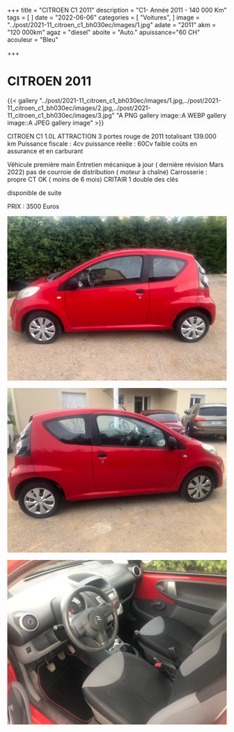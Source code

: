 +++
title = "CITROEN C1 2011"
description = "C1- Année 2011 - 140 000 Km"
tags = [
]
date = "2022-06-06"
categories = [
    "Voitures",
]
image = "../post/2021-11_citroen_c1_bh030ec/images/1.jpg"
adate = "2011"
akm = "120 000km"
agaz = "diesel"
aboite = "Auto."
apuissance="60 CH"
acouleur = "Bleu"

+++

# CITROEN  2011

{{< gallery "../post/2021-11_citroen_c1_bh030ec/images/1.jpg,../post/2021-11_citroen_c1_bh030ec/images/2.jpg,../post/2021-11_citroen_c1_bh030ec/images/3.jpg" "A PNG gallery image::A WEBP gallery image::A JPEG gallery image" >}}


CITROEN C1 1.0L ATTRACTION 3 portes rouge de 2011 totalisant 139.000 km
Puissance fiscale : 4cv
puissance réelle : 60Cv
faible coûts en assurance et en carburant

Véhicule première main
Entretien mécanique à jour ( dernière révision Mars 2022)
pas de courroie de distribution ( moteur à chaîne)
Carrosserie : propre
CT OK ( moins de 6 mois)
CRITAIR 1
double des clés

disponible de suite

PRIX : 3500 Euros


<!-- more -->


![](images/1.jpg)

![](images/2.jpg)

![](images/3.jpg)

